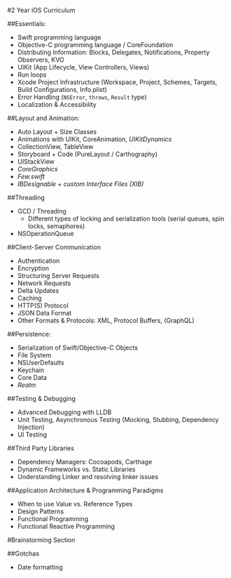#2 Year iOS Curriculum

##Essentials:

- Swift programming language
- Objective-C programming language / CoreFoundation
- Distributing Information: Blocks, Delegates, Notifications, Property Observers, KVO
- UIKit (App Lifecycle, View Controllers, Views)
- Run loops
- Xcode Project Infrastructure (Workspace, Project, Schemes, Targets, Build Configurations, Info.plist)
- Error Handling (`NSError`, `throws`, `Result` type)
- Localization & Accessibility

##Layout and Animation:
- Auto Layout + Size Classes
- Animations with UIKit, CoreAnimation, *UIKitDynamics*
- CollectionView, TableView
- Storyboard + Code (PureLayout / Carthography)
- UIStackView
- *CoreGraphics*
- *Few.swift*
- *IBDesignable + custom Interface Files (XIB)*

##Threading

- GCD / Threading
	- Different types of locking and serialization tools (serial queues, spin locks, semaphores) 	
- NSOperationQueue

##Client-Server Communication
- Authentication
- Encryption
- Structuring Server Requests
- Network Requests
- Delta Updates
- Caching
- HTTP(S) Protocol
- JSON Data Format
- Other Formats & Protocols: XML, Protocol Buffers, (GraphQL)

##Persistence:
- Serialization of Swift/Objective-C Objects
- File System
- NSUserDefaults
- Keychain
- Core Data
- *Realm*

##Testing & Debugging

- Advanced Debugging with LLDB
- Unit Testing, Asynchronous Testing (Mocking, Stubbing, Dependency Injection)
- UI Testing

##Third Party Libraries
- Dependency Managers: Cocoapods, Carthage
- Dynamic Frameworks vs. Static Libraries
- Understanding Linker and resolving linker issues

##Application Architecture & Programming Paradigms
- When to use Value vs. Reference Types
- Design Patterns
- Functional Programming
- Functional Reactive Programming


#Brainstorming Section

##Gotchas
- Date formatting
